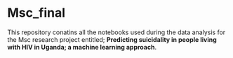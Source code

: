 # Msc_final
This repository conatins all the notebooks used during the data analysis for the Msc research project entitled;
**Predicting suicidality in people living with HIV in Uganda; a machine learning approach**.
